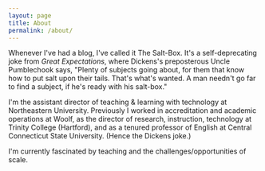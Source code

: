 ```yaml
---
layout: page
title: About
permalink: /about/
---
```


Whenever I've had a blog, I've called it The Salt-Box. It's a self-deprecating joke from <em>Great Expectations</em>, where Dickens's preposterous Uncle Pumblechook says, "Plenty of subjects going about, for them that know how to put salt upon their tails. That's what's wanted. A man needn't go far to find a subject, if he's ready with his salt-box." 

I'm the assistant director of teaching & learning with technology at Northeastern University. Previously I worked in accreditation and academic operations at Woolf, as the director of research, instruction, technology at Trinity College (Hartford), and as a tenured professor of English at Central Connecticut State University. (Hence the Dickens joke.)

I'm currently fascinated by teaching and the challenges/opportunities of scale.
